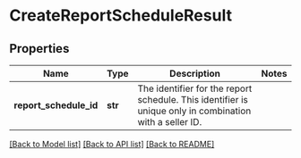 # CreateReportScheduleResult

## Properties
Name | Type | Description | Notes
------------ | ------------- | ------------- | -------------
**report_schedule_id** | **str** | The identifier for the report schedule. This identifier is unique only in combination with a seller ID. | 

[[Back to Model list]](../README.md#documentation-for-models) [[Back to API list]](../README.md#documentation-for-api-endpoints) [[Back to README]](../README.md)

